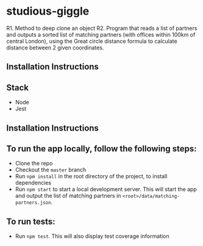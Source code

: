 # studious-giggle

R1. Method to deep clone an object
R2. Program that reads a list of partners and outputs a sorted list of matching partners (with offices within 100km of central London), using the Great circle distance formula to calculate distance between 2 given coordinates.

## Installation Instructions

## Stack

* Node
* Jest

## Installation Instructions

## To run the app locally, follow the following steps:

* Clone the repo
* Checkout the `master` branch
* Run `npm install` in the root directory of the project, to install dependencies
* Run `npm start` to start a local development server. This will start the app and output the list of matching partners in `<root>/data/matching-partners.json`.

## To run tests:

* Run `npm test`. This will also display test coverage information
